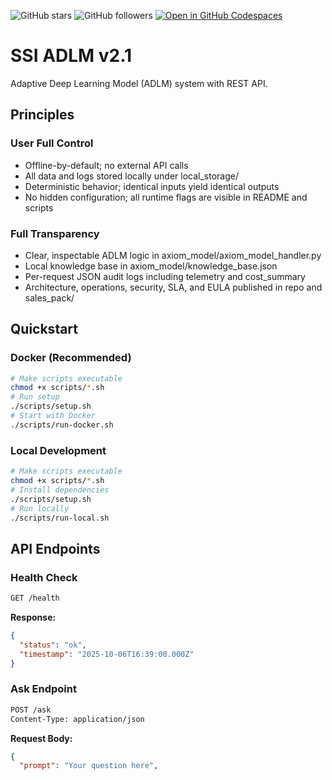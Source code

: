 ![GitHub stars](https://img.shields.io/github/stars/AXI0MH1VE/SSI?style=social)
![GitHub followers](https://img.shields.io/github/followers/AXI0MH1VE?style=social)
[![Open in GitHub Codespaces](https://github.com/codespaces/badge.svg)](https://github.com/codespaces/new?hide_repo_select=true&ref=main&repo=AXI0MH1VE/SSI)

# SSI ADLM v2.1
Adaptive Deep Learning Model (ADLM) system with REST API.
## Principles
### User Full Control
- Offline-by-default; no external API calls
- All data and logs stored locally under local_storage/
- Deterministic behavior; identical inputs yield identical outputs
- No hidden configuration; all runtime flags are visible in README and scripts
### Full Transparency
- Clear, inspectable ADLM logic in axiom_model/axiom_model_handler.py
- Local knowledge base in axiom_model/knowledge_base.json
- Per-request JSON audit logs including telemetry and cost_summary
- Architecture, operations, security, SLA, and EULA published in repo and sales_pack/
## Quickstart
### Docker (Recommended)
```bash
# Make scripts executable
chmod +x scripts/*.sh
# Run setup
./scripts/setup.sh
# Start with Docker
./scripts/run-docker.sh
```
### Local Development
```bash
# Make scripts executable
chmod +x scripts/*.sh
# Install dependencies
./scripts/setup.sh
# Run locally
./scripts/run-local.sh
```
## API Endpoints
### Health Check
```bash
GET /health
```
**Response:**
```json
{
  "status": "ok",
  "timestamp": "2025-10-06T16:39:00.000Z"
}
```
### Ask Endpoint
```bash
POST /ask
Content-Type: application/json
```
**Request Body:**
```json
{
  "prompt": "Your question here",
